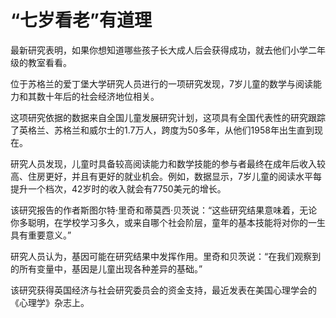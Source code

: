 # “七岁看老”有道理

最新研究表明，如果你想知道哪些孩子长大成人后会获得成功，就去他们小学二年级的教室看看。 

位于苏格兰的爱丁堡大学研究人员进行的一项研究发现，7岁儿童的数学与阅读能力和其数十年后的社会经济地位相关。 

这项研究依据的数据来自全国儿童发展研究计划，这项具有全国代表性的研究跟踪了英格兰、苏格兰和威尔士的1.7万人，跨度为50多年，从他们1958年出生直到现在。 

研究人员发现，儿童时具备较高阅读能力和数学技能的参与者最终在成年后收入较高、住房更好，并且有更好的就业机会。例如，数据显示，7岁儿童的阅读水平每提升一个档次，42岁时的收入就会有7750美元的增长。 

该研究报告的作者斯图尔特·里奇和蒂莫西·贝茨说：“这些研究结果意味着，无论你多聪明，在学校学习多久，或来自哪个社会阶层，童年的基本技能将对你的一生具有重要意义。” 

研究人员认为，基因可能在研究结果中发挥作用。里奇和贝茨说：“在我们观察到的所有变量中，基因是儿童出现各种差异的基础。” 

该研究获得英国经济与社会研究委员会的资金支持，最近发表在美国心理学会的《心理学》杂志上。